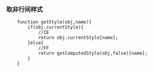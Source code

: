 ### 取非行间样式
		function getStyle(obj,name){
			if(obj.currentStyle){
				//IE
				return obj.currentStyle[name];
			}else{
				//FF
				return getComputedStyle(obj,false)[name];
			}
		}
